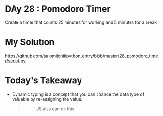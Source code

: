 # DAy 28 : Pomodoro Timer

Create a timer that counts 25 minutes for working and 5 minutes for a break

# My Solution

https://github.com/satomiichii/python_entry/blob/master/28_pomodoro_timer/script.py


# Today's Takeaway
- Dynamic typing is a concept that you can chance the data type of valuable by re-assigning the value.
  >> JS also can do this